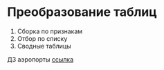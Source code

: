 # Преобразование таблиц

1. Сборка по признакам
2. Отбор по списку
3. Сводные таблицы


ДЗ аэропорты [ссылка](https://classroom.github.com/a/WVs30BgL)
